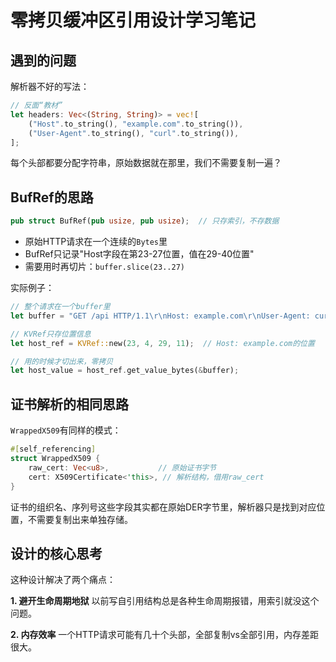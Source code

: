 # 零拷贝缓冲区引用设计学习笔记

## 遇到的问题

解析器不好的写法：

```rust
// 反面“教材”
let headers: Vec<(String, String)> = vec![
    ("Host".to_string(), "example.com".to_string()),
    ("User-Agent".to_string(), "curl".to_string()),
];
```

每个头部都要分配字符串，原始数据就在那里，我们不需要复制一遍？

## BufRef的思路

```rust
pub struct BufRef(pub usize, pub usize);  // 只存索引，不存数据
```

- 原始HTTP请求在一个连续的`Bytes`里
- BufRef只记录"Host字段在第23-27位置，值在29-40位置"
- 需要用时再切片：`buffer.slice(23..27)`

实际例子：
```rust
// 整个请求在一个buffer里
let buffer = "GET /api HTTP/1.1\r\nHost: example.com\r\nUser-Agent: curl\r\n\r\n";

// KVRef只存位置信息
let host_ref = KVRef::new(23, 4, 29, 11);  // Host: example.com的位置

// 用的时候才切出来，零拷贝
let host_value = host_ref.get_value_bytes(&buffer);
```

## 证书解析的相同思路

`WrappedX509`有同样的模式：

```rust
#[self_referencing]
struct WrappedX509 {
    raw_cert: Vec<u8>,           // 原始证书字节
    cert: X509Certificate<'this>, // 解析结构，借用raw_cert
}
```

证书的组织名、序列号这些字段其实都在原始DER字节里，解析器只是找到对应位置，不需要复制出来单独存储。

## 设计的核心思考

这种设计解决了两个痛点：

**1. 避开生命周期地狱**
以前写自引用结构总是各种生命周期报错，用索引就没这个问题。

**2. 内存效率**
一个HTTP请求可能有几十个头部，全部复制vs全部引用，内存差距很大。